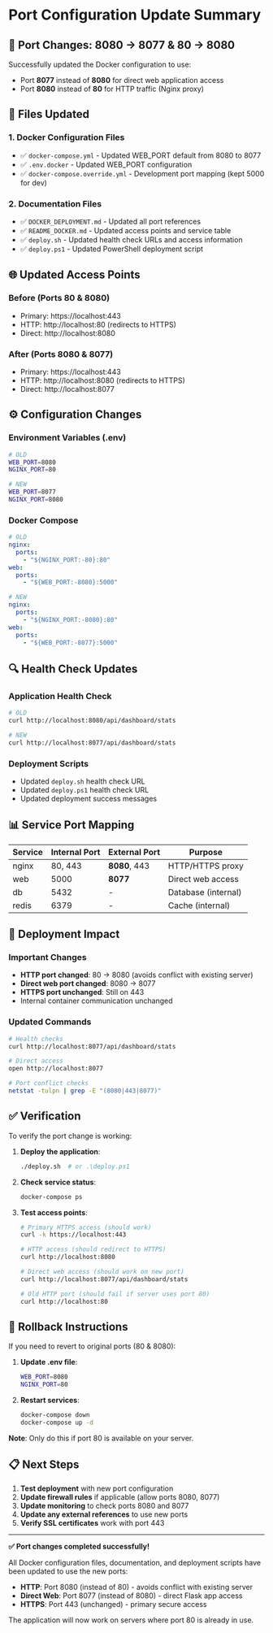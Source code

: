 # Port Configuration Update Summary

## 🔄 **Port Changes: 8080 → 8077 & 80 → 8080**

Successfully updated the Docker configuration to use:
- Port **8077** instead of **8080** for direct web application access
- Port **8080** instead of **80** for HTTP traffic (Nginx proxy)

## 📝 **Files Updated**

### **1. Docker Configuration Files**
- ✅ `docker-compose.yml` - Updated WEB_PORT default from 8080 to 8077
- ✅ `.env.docker` - Updated WEB_PORT configuration
- ✅ `docker-compose.override.yml` - Development port mapping (kept 5000 for dev)

### **2. Documentation Files**
- ✅ `DOCKER_DEPLOYMENT.md` - Updated all port references
- ✅ `README_DOCKER.md` - Updated access points and service table
- ✅ `deploy.sh` - Updated health check URLs and access information
- ✅ `deploy.ps1` - Updated PowerShell deployment script

## 🌐 **Updated Access Points**

### **Before (Ports 80 & 8080)**
- Primary: https://localhost:443
- HTTP: http://localhost:80 (redirects to HTTPS)
- Direct: http://localhost:8080

### **After (Ports 8080 & 8077)**
- Primary: https://localhost:443
- HTTP: http://localhost:8080 (redirects to HTTPS)
- Direct: http://localhost:8077

## ⚙️ **Configuration Changes**

### **Environment Variables (.env)**
```bash
# OLD
WEB_PORT=8080
NGINX_PORT=80

# NEW
WEB_PORT=8077
NGINX_PORT=8080
```

### **Docker Compose**
```yaml
# OLD
nginx:
  ports:
    - "${NGINX_PORT:-80}:80"
web:
  ports:
    - "${WEB_PORT:-8080}:5000"

# NEW
nginx:
  ports:
    - "${NGINX_PORT:-8080}:80"
web:
  ports:
    - "${WEB_PORT:-8077}:5000"
```

## 🔍 **Health Check Updates**

### **Application Health Check**
```bash
# OLD
curl http://localhost:8080/api/dashboard/stats

# NEW
curl http://localhost:8077/api/dashboard/stats
```

### **Deployment Scripts**
- Updated `deploy.sh` health check URL
- Updated `deploy.ps1` health check URL
- Updated deployment success messages

## 📊 **Service Port Mapping**

| Service | Internal Port | External Port | Purpose |
|---------|---------------|---------------|---------|
| nginx | 80, 443 | **8080**, 443 | HTTP/HTTPS proxy |
| web | 5000 | **8077** | Direct web access |
| db | 5432 | - | Database (internal) |
| redis | 6379 | - | Cache (internal) |

## 🚀 **Deployment Impact**

### **Important Changes**
- **HTTP port changed**: 80 → 8080 (avoids conflict with existing server)
- **Direct web port changed**: 8080 → 8077
- **HTTPS port unchanged**: Still on 443
- Internal container communication unchanged

### **Updated Commands**
```bash
# Health checks
curl http://localhost:8077/api/dashboard/stats

# Direct access
open http://localhost:8077

# Port conflict checks
netstat -tulpn | grep -E "(8080|443|8077)"
```

## ✅ **Verification**

To verify the port change is working:

1. **Deploy the application**:
   ```bash
   ./deploy.sh  # or .\deploy.ps1
   ```

2. **Check service status**:
   ```bash
   docker-compose ps
   ```

3. **Test access points**:
   ```bash
   # Primary HTTPS access (should work)
   curl -k https://localhost:443

   # HTTP access (should redirect to HTTPS)
   curl http://localhost:8080

   # Direct web access (should work on new port)
   curl http://localhost:8077/api/dashboard/stats

   # Old HTTP port (should fail if server uses port 80)
   curl http://localhost:80
   ```

## 🔧 **Rollback Instructions**

If you need to revert to original ports (80 & 8080):

1. **Update .env file**:
   ```bash
   WEB_PORT=8080
   NGINX_PORT=80
   ```

2. **Restart services**:
   ```bash
   docker-compose down
   docker-compose up -d
   ```

**Note**: Only do this if port 80 is available on your server.

## 📋 **Next Steps**

1. **Test deployment** with new port configuration
2. **Update firewall rules** if applicable (allow ports 8080, 8077)
3. **Update monitoring** to check ports 8080 and 8077
4. **Update any external references** to use new ports
5. **Verify SSL certificates** work with port 443

---

**✅ Port changes completed successfully!**

All Docker configuration files, documentation, and deployment scripts have been updated to use the new ports:
- **HTTP**: Port 8080 (instead of 80) - avoids conflict with existing server
- **Direct Web**: Port 8077 (instead of 8080) - direct Flask app access
- **HTTPS**: Port 443 (unchanged) - primary secure access

The application will now work on servers where port 80 is already in use.
